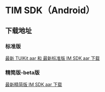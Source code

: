 # TIM SDK（Android）

## 下载地址

### 标准版
[最新 TUIKit aar 和 最新标准版 IM SDK aar 下载](https://imsdk-1252463788.cos.ap-guangzhou.myqcloud.com/4.9.1/TIM_SDK_Android_latest_aar.zip)


### 精简版-beta版
[最新精简版 IM SDK aar 下载](https://imsdk-1252463788.cos.ap-guangzhou.myqcloud.com/restructure/android/5.0.102/imsdk-smart-5.0.102.aar)
